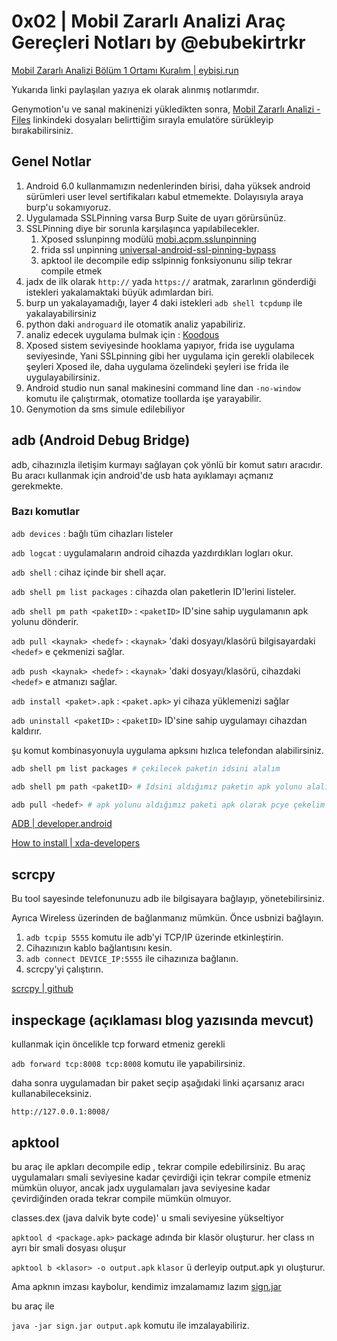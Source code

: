 # 0x02 | Mobil Zararlı Analizi Araç Gereçleri Notları by @ebubekirtrkr

[Mobil Zararlı Analizi Bölüm 1 Ortamı Kuralım | eybisi.run](https://eybisi.run/Mobil-Zararli-Analizi-Bolum-1-Ortami-Kuralim)

Yukarıda linki paylaşılan yazıya ek olarak alınmış notlarımdır.

Genymotion'u ve sanal makinenizi yükledikten sonra, [Mobil Zararlı Analizi - Files](https://drive.google.com/drive/u/0/folders/1azAtKQNv476LzxJjN60jRGz7MWNkVWj7)
linkindeki dosyaları belirttiğim sırayla emulatöre sürükleyip bırakabilirsiniz.

## Genel Notlar
1. Android 6.0 kullanmamızın nedenlerinden birisi, daha yüksek android sürümleri user level sertifikaları kabul etmemekte. Dolayısıyla araya burp'u sokamıyoruz.
2. Uygulamada SSLPinning varsa Burp Suite de uyarı görürsünüz.
3. SSLPinning diye bir sorunla karşılaşınca yapılabilecekler.
   1. Xposed sslunpinng modülü [mobi.acpm.sslunpinning](https://repo.xposed.info/module/mobi.acpm.sslunpinning)
   2. frida ssl unpinning [universal-android-ssl-pinning-bypass](https://github.com/httptoolkit/frida-interception-and-unpinning)
   3. apktool ile decompile edip sslpinnig fonksiyonunu silip tekrar compile etmek
4. jadx de ilk olarak `http://` yada `https://` aratmak, zararlının gönderdiği istekleri yakalamaktaki büyük adımlardan biri.
5. burp un yakalayamadığı, layer 4 daki istekleri `adb shell tcpdump` ile yakalayabilirsiniz
6. python daki `androguard` ile otomatik analiz yapabiliriz.
7. analiz edecek uygulama bulmak için : [Koodous](https://koodous.com/)
8. Xposed sistem seviyesinde hooklama yapıyor, frida ise uygulama seviyesinde, Yani SSLpinning gibi her uygulama için gerekli olabilecek şeyleri Xposed ile,
daha uygulama özelindeki şeyleri ise frida ile uygulayabilirsiniz.
9. Android studio nun sanal makinesini command line dan `-no-window` komutu ile çalıştırmak, otomatize toollarda işe yarayabilir.
10. Genymotion da sms simule edilebiliyor


## adb (Android Debug Bridge)
adb, cihazınızla iletişim kurmayı sağlayan çok yönlü bir komut satırı aracıdır.
Bu aracı kullanmak için android'de usb hata ayıklamayı açmanız gerekmekte.

### Bazı komutlar

`adb devices` : bağlı tüm cihazları listeler

`adb logcat` : uygulamaların android cihazda yazdırdıkları logları okur.

`adb shell` : cihaz içinde bir shell açar.

`adb shell pm list packages` : cihazda olan paketlerin ID'lerini listeler.

`adb shell pm path <paketID>` : `<paketID>` ID'sine sahip uygulamanın apk yolunu dönderir.

`adb pull <kaynak> <hedef>` : `<kaynak>` 'daki dosyayı/klasörü bilgisayardaki `<hedef>` e çekmenizi sağlar.

`adb push <kaynak> <hedef>` : `<kaynak>` 'daki dosyayı/klasörü,  cihazdaki `<hedef>` e atmanızı sağlar.

`adb install <paket>.apk` : `<paket.apk>` yi cihaza yüklemenizi sağlar

`adb uninstall <paketID>` : `<paketID>` ID'sine sahip uygulamayı cihazdan kaldırır.


şu komut kombinasyonuyla  uygulama apksını hızlıca telefondan alabilirsiniz.
```bash
adb shell pm list packages # çekilecek paketin idsini alalım

adb shell pm path <paketID> # Idsini aldığımız paketin apk yolunu alalım.

adb pull <hedef> # apk yolunu aldığımız paketi apk olarak pcye çekelim
```

[ADB | developer.android](https://developer.android.com/studio/command-line/adb)

[How to install | xda-developers ](https://www.xda-developers.com/install-adb-windows-macos-linux/)

## scrcpy

Bu tool sayesinde telefonunuzu adb ile bilgisayara bağlayıp, yönetebilirsiniz.

Ayrıca Wireless üzerinden de bağlanmanız mümkün.
Önce usbnizi bağlayın.
1. `adb tcpip 5555` komutu ile adb'yi TCP/IP üzerinde etkinleştirin.
2. Cihazınızın kablo bağlantısını kesin.
3. `adb connect DEVICE_IP:5555` ile cihazınıza bağlanın.
4. scrcpy'yi çalıştırın.

[scrcpy | github](https://github.com/Genymobile/scrcpy)


## inspeckage (açıklaması blog yazısında mevcut)
kullanmak için öncelikle tcp forward etmeniz gerekli

`adb forward tcp:8008 tcp:8008` komutu ile yapabilirsiniz.

daha sonra uygulamadan bir paket seçip aşağıdaki linki açarsanız aracı kullanabileceksiniz.

`http://127.0.0.1:8008/`



## apktool
bu araç ile apkları decompile edip , tekrar compile edebilirsiniz.
Bu araç uygulamaları smali seviyesine kadar çevirdiği için tekrar compile etmeniz mümkün oluyor, ancak jadx uygulamaları
java seviyesine kadar çevirdiğinden orada tekrar compile mümkün olmuyor.

classes.dex (java dalvik byte code)' u smali seviyesine yükseltiyor

`apktool d <package.apk>` package adında bir klasör oluşturur. her class ın ayrı bir smali dosyası oluşur

`apktool b <klasor> -o output.apk`  `klasor` ü derleyip output.apk yı oluşturur.

Ama apknın imzası kaybolur, kendimiz imzalamamız lazım
[sign.jar](https://github.com/appium/sign/releases)

bu araç ile

`java -jar sign.jar output.apk` komutu ile imzalayabiliriz.


